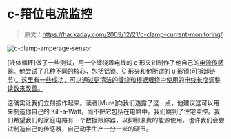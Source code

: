 # c-箝位电流监控

> 原文：<https://hackaday.com/2009/12/21/c-clamp-current-monitoring/>

![](img/1ccb01015095e5a17d975a7b5fbbac09.png "c-clamp-amperage-sensor")

[液体循环]做了一些测试，用一个缠绕着电线的 c 形夹钳制作了他自己的[电流传感器。他尝试了几种不同的核心，包括铝锁、C 形夹和他所谓的 u 形锁(可拆卸链节)。这里有一些成功，可以通过更清洁的缠绕和根据缠绕中使用的电线长度调整读数来改善。](http://www.instructables.com/id/2-Carabiner-split-core-AC-transducer)

这确实让我们立刻振作起来。读者[Mure]向我们透露了这一点，他建议这可以用来制造你自己的 Kill-a-Watt，而不把它包括在电路中。我们跳到了住宅监控。我们希望我们的家庭电路有一个数据跟踪器，以抑制浪费的能源使用。也许我们会尝试制造自己的传感器，自己动手生产一分一米的硬币。